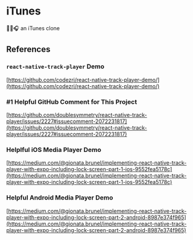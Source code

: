 # iTunes
🍎🎵🎧 an iTunes clone

## References

### `react-native-track-player` Demo
[https://github.com/codezri/react-native-track-player-demo/](https://github.com/codezri/react-native-track-player-demo/)

### #1 Helpful GitHub Comment for This Project
[https://github.com/doublesymmetry/react-native-track-player/issues/2227#issuecomment-2072231817](https://github.com/doublesymmetry/react-native-track-player/issues/2227#issuecomment-2072231817)

### Helplful iOS Media Player Demo
[https://medium.com/@gionata.brunel/implementing-react-native-track-player-with-expo-including-lock-screen-part-1-ios-9552fea5178c](https://medium.com/@gionata.brunel/implementing-react-native-track-player-with-expo-including-lock-screen-part-1-ios-9552fea5178c)


### Helpful Android Media Player Demo
[https://medium.com/@gionata.brunel/implementing-react-native-track-player-with-expo-including-lock-screen-part-2-android-8987e374f965](https://medium.com/@gionata.brunel/implementing-react-native-track-player-with-expo-including-lock-screen-part-2-android-8987e374f965)